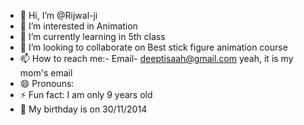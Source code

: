 - 👋 Hi, I’m @Rijwal-ji
- 👀 I’m interested in Animation
- 🌱 I’m currently learning in 5th class
- 💞️ I’m looking to collaborate on Best stick figure animation course
- 📫 How to reach me:- Email- deeptisaah@gmail.com yeah, it is my mom's email
- 😄 Pronouns: 
- ⚡ Fun fact: I am only 9 years old
- 🥳 My birthday is on 30/11/2014

<!---
Rijwal-ji/Rijwal-ji is a ✨ special ✨ repository because its `README.md` (this file) appears on your GitHub profile.
You can click the Preview link to take a look at your changes.
--->
